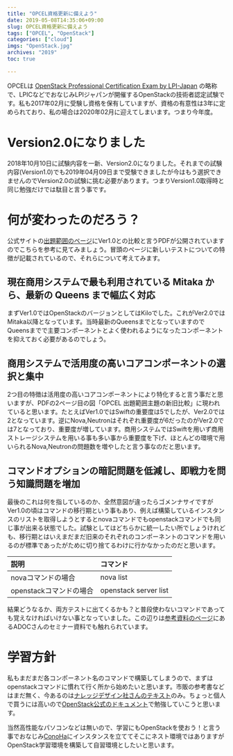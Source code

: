 ```yaml
---
title: "OPCEL資格更新に備えよう"
date: 2019-05-08T14:35:06+09:00
slug: OPCEL資格更新に備えよう
tags: ["OPCEL", "OpenStack"]
categories: ["cloud"]
imgs: "OpenStack.jpg"
archives: "2019"
toc: true

---
```


OPCELは [OpenStack Professional Certification Exam by LPI-Japan](https://opcel.org/) の略称で、LPICなどでおなじみLPIジャパンが開催するOpenStackの技術者認定試験です。私も2017年02月に受験し資格を保有していますが、資格の有意性は3年に定められており、私の場合は2020年02月に迎えてしまいます。つまり今年度。

# Version2.0になりました

2018年10月10日に試験内容を一新、Version2.0になりました。それまでの試験内容(Version1.0)でも2019年04月09日まで受験できましたが今はもう選択できませんのでVersion2.0の試験に挑む必要があります。つまりVersion1.0取得時と同じ勉強だけでは駄目と言う事です。

# 何が変わったのだろう？

公式サイトの[出題範囲のページ](https://opcel.org/examarea)にVer1.0との比較と言うPDFが公開されていますのでこちらを参考に見てみましょう。冒頭のページに新しいテストについての特徴が記載されているので、それらについて考えてみます。

## 現在商用システムで最も利用されている Mitaka から、最新の Queens まで幅広く対応

まずVer1.0ではOpenStackのバージョンとしてはKiloでした。これがVer2.0ではMitaka以降となっています。当時最新のQueensまでとなっていますのでQueensまでで主要コンポーネントとよく使われるようになったコンポーネントを抑えておく必要があるのでしょう。

## 商用システムで活用度の高いコアコンポーネントの選択と集中

2つ目の特徴は活用度の高いコアコンポーネントにより特化すると言う事だと思いますが、PDFの2ページ目の図「OPCEL 出題範囲主題の新旧比較」に現われていると思います。たとえばVer1.0ではSwiftの重要度は5でしたが、Ver2.0では2となっています。逆にNova,Neutronはそれぞれ重要度が6だったのがVer2.0では7となっており、重要度が増しています。商用システムではSwiftを用いず商用ストレージシステムを用いる事も多い事から重要度を下げ、ほとんどの環境で用いられるNova,Neutronの問題数を増やしたと言う事なのだと思います。

## コマンドオプションの暗記問題を低減し、即戦力を問う知識問題を増加

最後のこれは何を指しているのか、全然意図が違ったらゴメンナサイですがVer1.0の頃はコマンドの移行期という事もあり、例えば構築しているインスタンスのリストを取得しようとするとnovaコマンドでもopenstackコマンドでも同じ事が出来る状態でした。試験としてはどちらかに統一したい所でしょうけれども、移行期とはいえまだまだ旧来のそれぞれのコンポーネントのコマンドを用いるのが標準であったがために切り捨てるわけに行かなかったのだと思います。

|説明|コマンド|
|:--|:--|
|novaコマンドの場合|nova list|
|openstackコマンドの場合|openstack server list|


結果どうなるか、両方テストに出てくるかも？と普段使わないコマンドであっても覚えなければいけない事となっていました。この辺りは[参考資料のページ](https://opcel.org/download)にあるADOCさんのセミナー資料でも触れられています。


# 学習方針

私もまだまだ各コンポーネント名のコマンドで構築してしまうので、まずはopenstackコマンドに慣れて行く所から始めたいと思います。市販の参考書などはまだ無く、今あるのは[ナレッジデザイン社さんのテキスト](https://opcel.org/textbook)のみ。ちょっと個人で買うには高いので[OpenStack公式のドキュメント](https://docs.openstack.org/ja/)で勉強していこうと思います。

当然高性能なパソコンなどは無いので、学習にもOpenStackを使おう！と言う事でおなじみ[ConoHa](https://www.conoha.jp/conoha/)にインスタンスを立ててそこにネスト環境ではありますがOpenStack学習環境を構築して自習環境としたいと思います。


